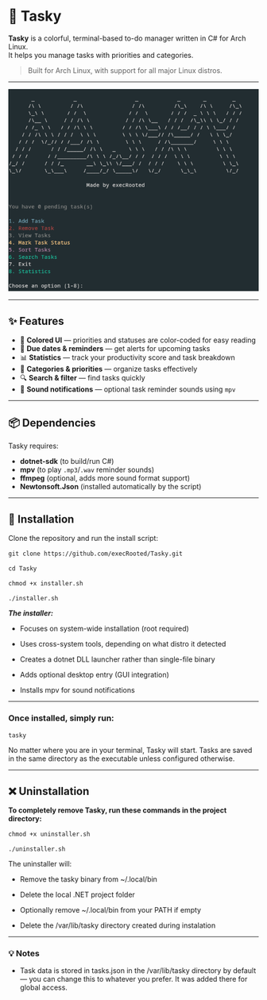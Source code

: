 # 📝 Tasky 

**Tasky** is a colorful, terminal-based to-do manager written in C# for Arch Linux.  
It helps you manage tasks with priorities and categories.

> Built for Arch Linux, with support for all major Linux distros.
---
![Tasky](photos/tasky.png)

---

## ✨ Features
- 🎨 **Colored UI** — priorities and statuses are color-coded for easy reading  
- 📅 **Due dates & reminders** — get alerts for upcoming tasks  
- 📊 **Statistics** — track your productivity score and task breakdown  
- 📂 **Categories & priorities** — organize tasks effectively  
- 🔍 **Search & filter** — find tasks quickly  
- 🔔 **Sound notifications** — optional task reminder sounds using `mpv`

---

## 📦 Dependencies
Tasky requires:
- **dotnet-sdk** (to build/run C#)
- **mpv** (to play `.mp3`/`.wav` reminder sounds)
- **ffmpeg** (optional, adds more sound format support)
- **Newtonsoft.Json** (installed automatically by the script)

---

## 🚀 Installation
Clone the repository and run the install script:


    git clone https://github.com/execRooted/Tasky.git

```
cd Tasky
```
```
chmod +x installer.sh
```
```
./installer.sh
```


***The installer:***

- Focuses on system-wide installation (root required)

- Uses cross-system tools, depending on what distro it detected

 - Creates a dotnet DLL launcher rather than single-file binary

 - Adds optional desktop entry (GUI integration)

 - Installs mpv for sound notifications
   
---


<h3>Once installed, simply run:</h3>

```
tasky 
```
No matter where you are in your terminal, Tasky will start.
Tasks are saved in the same directory as the executable unless configured otherwise.

---



<h2>❌ Uninstallation</h2>

**To completely remove Tasky, run these commands in the project directory:**

```
chmod +x uninstaller.sh
```
```
./uninstaller.sh
```

The uninstaller will:

   - Remove the tasky binary from ~/.local/bin

   - Delete the local .NET project folder

   - Optionally remove ~/.local/bin from your PATH if empty

   - Delete the /var/lib/tasky directory created during instalation
   
   ---
   
   <h3>💡 Notes</h3>

   -  Task data is stored in tasks.json in the /var/lib/tasky directory by default — you can change this to whatever you prefer. It was added there for global access.
